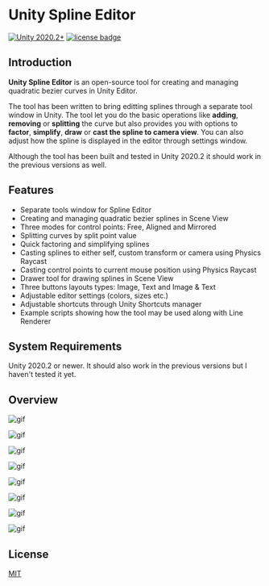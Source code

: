 # Unity Spline Editor
[![Unity 2020.2+](https://img.shields.io/badge/unity-2020.2%2B-blue.svg)](https://unity3d.com/get-unity/download) [![license badge](https://img.shields.io/badge/license-MIT-green.svg)](LICENSE)
## Introduction

**Unity Spline Editor** is an open-source tool for creating and managing quadratic bezier curves in Unity Editor. 

The tool has been written to bring editting splines through a separate tool window in Unity. The tool let you do the basic operations like **adding**, **removing** or **splitting** the curve but also provides you with options to **factor**, **simplify**, **draw** or **cast the spline to camera view**. You can also adjust how the spline is displayed in the editor through settings window. 

Although the tool has been built and tested in Unity 2020.2 it should work in the previous versions as well.

## Features

- Separate tools window for Spline Editor
- Creating and managing quadratic bezier splines in Scene View
- Three modes for control points: Free, Aligned and Mirrored
- Splitting curves by split point value
- Quick factoring and simplifying splines
- Casting splines to either self, custom transform or camera using Physics Raycast
- Casting control points to current mouse position using Physics Raycast
- Drawer tool for drawing splines in Scene View
- Three buttons layouts types: Image, Text and Image & Text
- Adjustable editor settings (colors, sizes etc.)
- Adjustable shortcuts through Unity Shortcuts manager
- Example scripts showing how the tool may be used along with Line Renderer

## System Requirements

Unity 2020.2 or newer. It should also work in the previous versions but I haven't tested it yet.

## Overview

 ![gif](https://i.imgur.com/o3CVT8e.gif)
 
 ![gif](https://i.imgur.com/uVQE4iX.gif) 

 
 ![gif](https://i.imgur.com/AfDWVpm.gif) 
 
 ![gif](https://i.imgur.com/6DTlYlx.gif) 
 
 ![gif](https://i.imgur.com/cpnBNMR.gif) 
 
 ![gif](https://i.imgur.com/aYKMNxq.gif) 
  
 ![gif](https://i.imgur.com/4jYvQq6.gif) 
 
 ![gif](https://i.imgur.com/GZn0Hin.gif) 
 
 ## License
 
[MIT](LICENSE)
